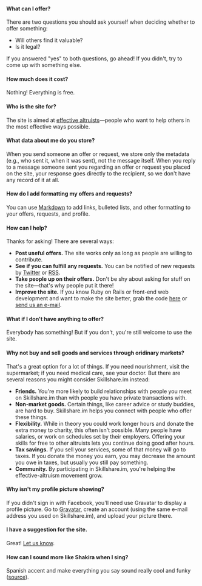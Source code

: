 #### What can I offer?

There are two questions you should ask yourself when deciding whether
to offer something:

* Will others find it valuable?
* Is it legal?

If you answered "yes" to both questions, go ahead! If you didn't, try
to come up with something else.

#### How much does it cost?

Nothing! Everything is free.

#### Who is the site for?

The site is aimed at
[effective altruists](http://home.centreforeffectivealtruism.org/)—people
who want to help others in the most effective ways possible.

#### What data about me do you store?

When you send someone an offer or request, we store only the metadata
(e.g., who sent it, when it was sent), not the message itself. When
you reply to a message someone sent you regarding an offer or request
you placed on the site, your response goes directly to the recipient,
so we don't have any record of it at all.

#### How do I add formatting my offers and requests?

You can use
[Markdown](http://support.mashery.com/docs/customizing_your_portal/Markdown_Cheat_Sheet)
to add links, bulleted lists, and other formatting to your offers, requests, and profile.

#### How can I help?

Thanks for asking! There are several ways:

* **Post useful offers.** The site works only as long as people are
willing to contribute.
* **See if you can fulfill any requests.** You can be notified of new
  requests by [Twitter]("https://twitter.com/Skillshare_im") or
  [RSS](http://localhost:3000/proposals.atom).
* **Take people up on their offers.** Don't be shy about asking for
  stuff on the site—that's why people put it there!
* **Improve the site.** If you know Ruby on Rails or front-end web
  development and want to make the site better, grab the code
  [here](https://github.com/patbl/ea-skillshare) or
  [send us an e-mail](mailto:pbrinichlanglois@gmail.com).

#### What if I don't have anything to offer?

Everybody has something! But if you don't, you're still welcome to use
the site.

#### Why not buy and sell goods and services through oridinary markets?

That's a great option for a lot of things. If you need nourishment,
visit the supermarket; if you need medical care, see your doctor. But there are several reasons
you might consider Skillshare.im instead:

* **Friends.** You're more likely to build relationships with people
  you meet on Skillshare.im than with people you have private
  transactions with.
* **Non-market goods.** Certain things, like career advice or study
  buddies, are hard to buy. Skillshare.im helps you connect with
  people who offer these things.
* **Flexibility.** While in theory you could work longer hours and
  donate the extra money to charity, this often isn't possible. Many
  people have salaries, or work on schedules set by their employers.
  Offering your skills for free to other altruists lets you continue
  doing good after hours.
* **Tax savings.** If you sell your services, some of that money will go to
  taxes. If you donate the money you earn, you may decrease the amount
  you owe in taxes, but usually you still pay something.
* **Community.** By participating in Skillshare.im, you're helping the
  effective-altruism movement grow.

#### Why isn't my profile picture showing?

If you didn't sign in with Facebook, you'll need use Gravatar to display a profile picture. Go to [Gravatar](http://gravatar.com), create an account (using the same e-mail address you used on Skillshare.im), and upload your picture there.

#### I have a suggestion for the site.

Great! [Let us know](mailto:pbrinichlanglois@gmail.com).

#### How can I sound more like Shakira when I sing?

Spanish accent and make everything you say sound really cool and funky ([source](http://answers.yahoo.com/question/index?qid=20091122120932AAuIAg5)).
